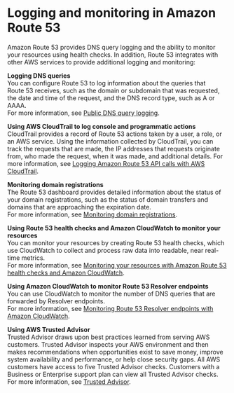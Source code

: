# Logging and monitoring in Amazon Route 53<a name="logging-monitoring"></a>

Amazon Route 53 provides DNS query logging and the ability to monitor your resources using health checks\. In addition, Route 53 integrates with other AWS services to provide additional logging and monitoring:

**Logging DNS queries**  
You can configure Route 53 to log information about the queries that Route 53 receives, such as the domain or subdomain that was requested, the date and time of the request, and the DNS record type, such as A or AAAA\.  
For more information, see [Public DNS query logging](query-logs.md)\.

**Using AWS CloudTrail to log console and programmatic actions**  
CloudTrail provides a record of Route 53 actions taken by a user, a role, or an AWS service\. Using the information collected by CloudTrail, you can track the requests that are made, the IP addresses that requests originate from, who made the request, when it was made, and additional details\. For more information, see [Logging Amazon Route 53 API calls with AWS CloudTrail](logging-using-cloudtrail.md)\.

**Monitoring domain registrations**  
The Route 53 dashboard provides detailed information about the status of your domain registrations, such as the status of domain transfers and domains that are approaching the expiration date\.  
For more information, see [Monitoring domain registrations](monitoring-domain-registrations.md)\.

**Using Route 53 health checks and Amazon CloudWatch to monitor your resources**  
You can monitor your resources by creating Route 53 health checks, which use CloudWatch to collect and process raw data into readable, near real\-time metrics\.  
For more information, see [Monitoring your resources with Amazon Route 53 health checks and Amazon CloudWatch](monitoring-cloudwatch.md)\.

**Using Amazon CloudWatch to monitor Route 53 Resolver endpoints**  
You can use CloudWatch to monitor the number of DNS queries that are forwarded by Resolver endpoints\.  
For more information, see [Monitoring Route 53 Resolver endpoints with Amazon CloudWatch](monitoring-resolver-with-cloudwatch.md)\.

**Using AWS Trusted Advisor**  
Trusted Advisor draws upon best practices learned from serving AWS customers\. Trusted Advisor inspects your AWS environment and then makes recommendations when opportunities exist to save money, improve system availability and performance, or help close security gaps\. All AWS customers have access to five Trusted Advisor checks\. Customers with a Business or Enterprise support plan can view all Trusted Advisor checks\.  
For more information, see [Trusted Advisor](https://docs.aws.amazon.com/awssupport/latest/user/getting-started.html#trusted-advisor)\.